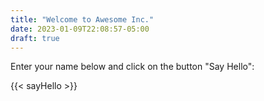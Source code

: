 ```yaml
---
title: "Welcome to Awesome Inc."
date: 2023-01-09T22:08:57-05:00
draft: true
---
```


Enter your name below and click on the button "Say Hello":

{{< sayHello >}}
